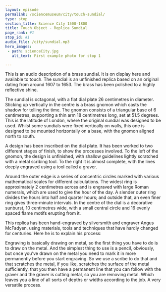 ```yaml
---
layout: episode
permalink: /sciencemuseum/city/touch-sundial/
type: stop
section_title: Science City 1500-1800
title: Touch Object - Replica Sundial
page_rank: #1
stop_id: #1
audio_file: /city/sundial.mp3
hero_images:
 - path: scienceCity.jpg
   alt_text: First example photo for stop 1

---
```


This is an audio description of a brass sundial. It is on display here and available to touch. The sundial is an unfinished replica based on an original dating from around 1607 to 1653. The brass has been polished to a highly reflective shine.  

The sundial is octagonal, with a flat dial plate 26 centimetres in diameter. Sticking up vertically in the centre is a brass gnomon which casts the shadow for telling the time. The gnomon consists of a triangular base of 6 centimetres, supporting a thin arm 18 centimetres long, set at 51.5 degrees. This is the latitude of London, where the original sundial was designed to be used. Whilst some sundials were fixed vertically on walls, this one is designed to be mounted horizontally on a base, with the gnomon aligned north to south.

A design has been inscribed on the dial plate. It has been worked to two different stages of finish, to show the processes involved. To the left of the gnomon, the design is unfinished, with shallow guidelines lightly scratched with a metal scribing tool. To the right it is almost complete, with the lines deeply engraved using a tool called a graver.  

Around the outer edge is a series of concentric circles marked with various mathematical scales for different calculations. The widest ring is approximately 2 centimetres across and is engraved with large Roman numerals, which are used to give the hour of the day. A slender outer ring divides the hours into half and quarter hours; and outside that, an even finer ring gives three-minute intervals. In the centre of the dial is a decorative sunburst, 10 centimetres wide, with a small central circle and 16 evenly spaced flame motifs erupting from it.

This replica has been hand-engraved by silversmith and engraver Angus McFadyen, using materials, tools and techniques that have hardly changed for centuries. Here he is to explain his process:

Engraving is basically drawing on metal, so the first thing you have to do is to draw on the metal. And the simplest thing to use is a pencil, obviously, but once you’ve drawn on the metal you need to mark it in more permanently before you start engraving. So we use a scribe to do that and that scratches the metal, if you like, scratches the surface of the metal sufficiently,  that you then have a permanent line that you can follow with the graver and the graver is cutting metal, so you are removing metal. Which leaves you a line of all sorts of depths or widths according to the job. A very versatile process.
